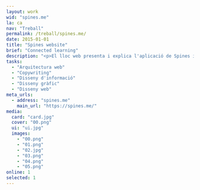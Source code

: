 ```yaml
---
layout: work
wid: "spines.me"
la: ca
nav: "Treball"
permalink: /treball/spines.me/
date: 2015-01-01
title: "Spines website"
brief: "Connected learning"
description: "<p>El lloc web presenta i explica l'aplicació de Spines i la filosofia d'aprenentatge que defensa: <em>captura, elabora i comparteix</em> el que vols aprendre per convertir aquesta informació en coneixement profund i durador.</p>"
tasks:
  - "Arquitectura web"
  - "Copywriting"
  - "Disseny d'informació"
  - "Disseny gràfic"
  - "Disseny web"
meta_urls:
  - address: "spines.me"
    main_url: "https://spines.me/"
media:
  card: "card.jpg"
  cover: "00.png"
  ui: "ui.jpg"
  images:
    - "00.png"
    - "01.png"
    - "02.jpg"
    - "03.png"
    - "04.png"
    - "05.png"
online: 1
selected: 1
---
```

